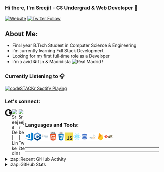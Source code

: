 ### Hi there, I'm Sreejit - CS Undergrad & Web Developer 👋

[![Website](https://img.shields.io/website?label=sreejit.dev&style=for-the-badge&url=https%3A%2F%2Fsreejit.dev)](https://sreejit.dev)
[![Twitter Follow](https://img.shields.io/twitter/follow/Srjit7?color=1DA1F2&logo=twitter&style=for-the-badge)](https://twitter.com/intent/follow?original_referer=https%3A%2F%2Fgithub.com%2FSreejit7&screen_name=Srjit7)

## About Me:

-  Final year B.Tech Student in Computer Science & Engineering 
-  I’m currently learning Full Stack Development
-  Looking for my first full-time role as a Developer
-  I'm a avid ⚽ fan & Madridista <img width = "22px" alt = "Real Madrid" src = "http://123emoji.com/wp-content/uploads/2016/08/Real-Madrid-Official-Stickers-.F19703.png"/> !

### Currently Listening to 🎧

[<img src="https://now-playing-codestackr.vercel.app/api/spotify-playing" alt="codeSTACKr Spotify Playing" width="350" />](https://open.spotify.com/user/0ofn3spikrpos360t0c9wtyio)

### Let's connect:

[<img align="left" alt="sreejit.dev" width="22px" src="https://raw.githubusercontent.com/iconic/open-iconic/master/svg/globe.svg" />][website]
[<img align="left" alt="Sreejit De | LinkedIn" width="22px" src="https://cdn.jsdelivr.net/npm/simple-icons@v3/icons/linkedin.svg" />][linkedin]
[<img align="left" alt="Sreejit De | Twitter" width="22px" src="https://cdn.jsdelivr.net/npm/simple-icons@v3/icons/twitter.svg" />][twitter]

<br />

### Languages and Tools:

<img align="left" alt="Visual Studio Code" width="26px" src="https://raw.githubusercontent.com/github/explore/80688e429a7d4ef2fca1e82350fe8e3517d3494d/topics/visual-studio-code/visual-studio-code.png" />
<img align="left" alt="HTML5" width="26px" src="https://raw.githubusercontent.com/github/explore/80688e429a7d4ef2fca1e82350fe8e3517d3494d/topics/cpp/cpp.png" />
<img align="left" alt="HTML5" width="26px" src="https://raw.githubusercontent.com/github/explore/80688e429a7d4ef2fca1e82350fe8e3517d3494d/topics/java/java.png" />
<img align="left" alt="HTML5" width="26px" src="https://raw.githubusercontent.com/github/explore/80688e429a7d4ef2fca1e82350fe8e3517d3494d/topics/html/html.png" />
<img align="left" alt="CSS3" width="26px" src="https://raw.githubusercontent.com/github/explore/80688e429a7d4ef2fca1e82350fe8e3517d3494d/topics/css/css.png" />
<img align="left" alt="JavaScript" width="26px" src="https://raw.githubusercontent.com/github/explore/80688e429a7d4ef2fca1e82350fe8e3517d3494d/topics/javascript/javascript.png" />
<img align="left" alt="React" width="26px" src="https://raw.githubusercontent.com/github/explore/80688e429a7d4ef2fca1e82350fe8e3517d3494d/topics/react/react.png" />
<img align="left" alt="SQL" width="26px" src="https://raw.githubusercontent.com/github/explore/80688e429a7d4ef2fca1e82350fe8e3517d3494d/topics/sql/sql.png" />
<img align="left" alt="MySQL" width="26px" src="https://raw.githubusercontent.com/github/explore/80688e429a7d4ef2fca1e82350fe8e3517d3494d/topics/mysql/mysql.png" />
<img align="left" alt="MongoDB" width="26px" src="https://raw.githubusercontent.com/github/explore/80688e429a7d4ef2fca1e82350fe8e3517d3494d/topics/firebase/firebase.png" />
<img align="left" alt="Git" width="26px" src="https://raw.githubusercontent.com/github/explore/80688e429a7d4ef2fca1e82350fe8e3517d3494d/topics/git/git.png" />

<br />
<br />

---

---

<details>
  <summary>:zap: Recent GitHub Activity</summary>
  
<!--START_SECTION:activity-->

</details>

<details>
  <summary>:zap: GitHub Stats</summary>

  <img align="left" alt="Sreejit7's GitHub Stats" src="https://github-readme-stats.codestackr.vercel.app/api?username=Sreejit7&show_icons=true&hide_border=true" />

</details>

[website]: https://sreejit.dev
[twitter]: https://twitter.com/Srjit7
[linkedin]: https://linkedin.com/in/sreejit-de/

